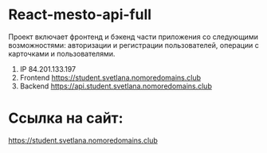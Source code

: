 # **React-mesto-api-full**
Проект включает фронтенд и бэкенд части приложения со следующими возможностями: авторизации и регистрации пользователей, операции с карточками и пользователями.

1. IP 84.201.133.197
2. Frontend https://student.svetlana.nomoredomains.club
3. Backend https://api.student.svetlana.nomoredomains.club
  
# Ссылка на сайт:
https://student.svetlana.nomoredomains.club